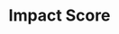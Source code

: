 ---
layout: project
title: Impact Score
description: Analyser les données financières des entreprises pour mesurer leur empreinte environnementale
season: 8
repository:
website:
image: 8_impactscore.jpg
---